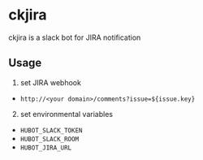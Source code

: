 # ckjira

ckjira is a slack bot for JIRA notification

## Usage
1. set JIRA webhook
  - `http://<your domain>/comments?issue=${issue.key}`

2. set environmental variables
  - `HUBOT_SLACK_TOKEN`
  - `HUBOT_SLACK_ROOM`
  - `HUBOT_JIRA_URL`
